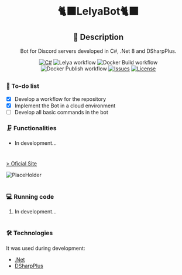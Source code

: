 ﻿<div align="center">
 
# 🐈‍⬛LelyaBot🐈‍⬛
## 📖 Description 
<p>Bot for Discord servers developed in C#, .Net 8 and DSharpPlus.</p>

  [![C#](https://img.shields.io/badge/Language-C%23-purple?style=flat&color=800080)](https://pt.wikipedia.org/wiki/C_Sharp)
  ![Lelya workflow](https://github.com/GuilhermeNono/LelyaBot/actions/workflows/dotnet-desktop.yml/badge.svg)
  ![Docker Build workflow](https://github.com/GuilhermeNono/LelyaBot/actions/workflows/build-docker.yml/badge.svg)
  ![Docker Publish workflow](https://github.com/GuilhermeNono/LelyaBot/actions/workflows/publish-docker.yml/badge.svg)
  [![Issues](https://img.shields.io/github/issues/GuilhermeNono/LelyaBot.svg?style=flat)](https://github.com/GuilhermeNono/LelyaBot/issues)
  [![License](https://img.shields.io/github/license/GuilhermeNono/LelyaBot.svg?style=flat)](LICENSE)

</div>

##

### 📓 To-do list

- [x] Develop a workflow for the repository
- [x] Implement the Bot in a cloud environment
- [ ] Develop all basic commands in the bot

### 🗜️ Functionalities

- In development...

#
<a href="https://github.com/GuilhermeNono/LelyaBot">> Oficial Site</a>

![PlaceHolder](https://sunsetmediawave.files.wordpress.com/2014/10/1-title1.gif)

#

### 💻 Running code

1. In development...
#

### 🛠️ Technologies

It was used during development:
- [.Net](https://dotnet.microsoft.com/en-us/)
- [DSharpPlus](https://dsharpplus.github.io/DSharpPlus/index.html)
